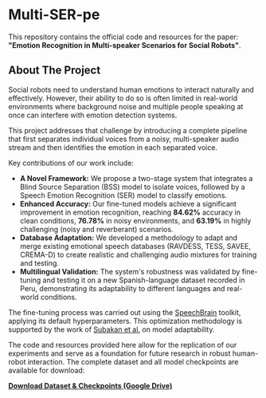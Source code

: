 # Multi-SER-pe

This repository contains the official code and resources for the paper: **"Emotion Recognition in Multi-speaker Scenarios for Social Robots"**.

## About The Project

Social robots need to understand human emotions to interact naturally and effectively. However, their ability to do so is often limited in real-world environments where background noise and multiple people speaking at once can interfere with emotion detection systems.

This project addresses that challenge by introducing a complete pipeline that first separates individual voices from a noisy, multi-speaker audio stream and then identifies the emotion in each separated voice.

Key contributions of our work include:
* **A Novel Framework:** We propose a two-stage system that integrates a Blind Source Separation (BSS) model to isolate voices, followed by a Speech Emotion Recognition (SER) model to classify emotions.
* **Enhanced Accuracy:** Our fine-tuned models achieve a significant improvement in emotion recognition, reaching **84.62%** accuracy in clean conditions, **76.78%** in noisy environments, and **63.19%** in highly challenging (noisy and reverberant) scenarios.
* **Database Adaptation:** We developed a methodology to adapt and merge existing emotional speech databases (RAVDESS, TESS, SAVEE, CREMA-D) to create realistic and challenging audio mixtures for training and testing.
* **Multilingual Validation:** The system's robustness was validated by fine-tuning and testing it on a new Spanish-language dataset recorded in Peru, demonstrating its adaptability to different languages and real-world conditions.

The fine-tuning process was carried out using the [SpeechBrain](https://arxiv.org/abs/2106.04624) toolkit, applying its default hyperparameters. This optimization methodology is supported by the work of [Subakan et al.](https://ieeexplore.ieee.org/document/9902821) on model adaptability.

The code and resources provided here allow for the replication of our experiments and serve as a foundation for future research in robust human-robot interaction. The complete dataset and all model checkpoints are available for download:

**[Download Dataset & Checkpoints (Google Drive)](https://drive.google.com/drive/folders/114nXHm5l5vQjDKp_OhFTlY6m62NuulTn?usp=sharing)**
